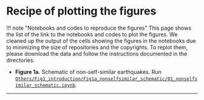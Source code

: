 # Recipe of plotting the figures

!!! note "Notebooks and codes to reproduce the figures"
    This page shows the list of the link to the notebooks and codes to plot the figures. We cleaned up the output of the cells showing the figures in the notebooks due to minimizing the size of repositories and the copyrights. To replot them, please download the data and follow the instructions documented in the directories.


- **Figure 1a.** Schematic of non-self-similar earthquakes. Run [`Others/Fig1_introduction/Fig1a_nonselfsimilar_schematic/01_nonselfsimilar_schematic.ipynb`](https://github.com/kura-okubo/4mNonSelfSim_Paper/blob/dev/Others/Fig1_introduction/Fig1a_nonselfsimilar_schematic/01_nonselfsimilar_schematic.ipynb).

---
